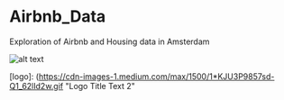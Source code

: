 # Airbnb_Data
Exploration of Airbnb and Housing data in Amsterdam


![alt text](https://cdn-images-1.medium.com/max/1500/1*KJU3P9857sd-Q1_62lId2w.gif "Amsterdam house price evolution")


[logo]: (https://cdn-images-1.medium.com/max/1500/1*KJU3P9857sd-Q1_62lId2w.gif "Logo Title Text 2"
